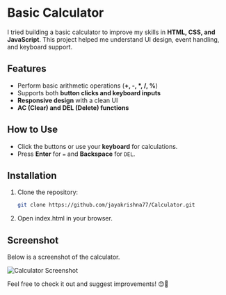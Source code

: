 
# Basic Calculator  

I tried building a basic calculator to improve my skills in **HTML, CSS, and JavaScript**. This project helped me understand UI design, event handling, and keyboard support.  

## Features  
- Perform basic arithmetic operations (**+, -, *, /, %**)  
- Supports both **button clicks and keyboard inputs**  
- **Responsive design** with a clean UI  
- **AC (Clear) and DEL (Delete) functions**  

## How to Use  
- Click the buttons or use your **keyboard** for calculations.  
- Press **Enter** for `=` and **Backspace** for `DEL`.
  
## Installation  
1. Clone the repository:  
   ```bash
   git clone https://github.com/jayakrishna77/Calculator.git
2. Open index.html in your browser.

   

## Screenshot 
Below is a screenshot of the calculator.  

![Calculator Screenshot](image_1.png)

Feel free to check it out and suggest improvements! 😊🚀


